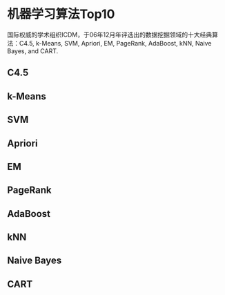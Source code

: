 # 机器学习算法Top10

国际权威的学术组织ICDM，于06年12月年评选出的数据挖掘领域的十大经典算法：C4.5, k-Means, SVM, Apriori, EM, PageRank, AdaBoost, kNN, Naive Bayes, and CART.

## C4.5

## k-Means

## SVM

## Apriori

## EM

## PageRank

## AdaBoost

## kNN

## Naive Bayes

## CART






